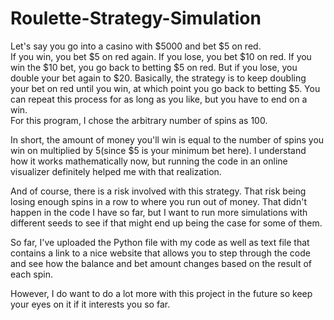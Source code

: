 # Roulette-Strategy-Simulation
Let's say you go into a casino with $5000 and bet $5 on red.  
If you win, you bet $5 on red again.  If you lose, you bet $10 on red.
If you win the $10 bet, you go back to betting $5 on red.  But if you lose, you double your bet again to $20.
Basically, the strategy is to keep doubling your bet on red until you win, at which point you go back to betting $5.
You can repeat this process for as long as you like, but you have to end on a win.  
For this program, I chose the arbitrary number of spins as 100.

In short, the amount of money you'll win is equal to the number of spins you win on multiplied by 5(since $5 is your minimum bet here).
I understand how it works mathematically now, but running the code in an online visualizer definitely helped me with that realization.

And of course, there is a risk involved with this strategy.  That risk being losing enough spins in a row to where you run out of money.
That didn't happen in the code I have so far, but I want to run more simulations with different seeds to see if that might end up being the case for some of them.

So far, I've uploaded the Python file with my code as well as text file that contains a link to 
a nice website that allows you to step through the code and see how the balance and bet amount changes based on the result of each spin.

However, I do want to do a lot more with this project in the future so keep your eyes on it if it interests you so far. 



